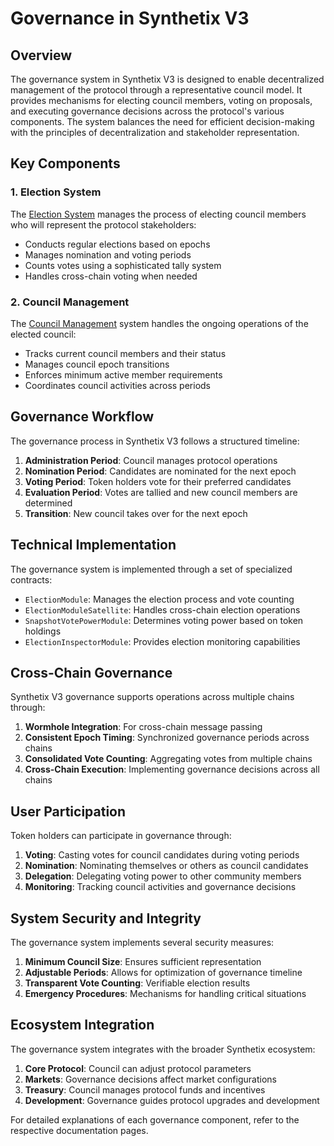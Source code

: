 # Governance in Synthetix V3

## Overview

The governance system in Synthetix V3 is designed to enable decentralized management of the protocol through a representative council model. It provides mechanisms for electing council members, voting on proposals, and executing governance decisions across the protocol's various components. The system balances the need for efficient decision-making with the principles of decentralization and stakeholder representation.

## Key Components

### 1. Election System

The [Election System](./election.md) manages the process of electing council members who will represent the protocol stakeholders:

- Conducts regular elections based on epochs
- Manages nomination and voting periods
- Counts votes using a sophisticated tally system
- Handles cross-chain voting when needed

### 2. Council Management

The [Council Management](./council.md) system handles the ongoing operations of the elected council:

- Tracks current council members and their status
- Manages council epoch transitions
- Enforces minimum active member requirements
- Coordinates council activities across periods

## Governance Workflow

The governance process in Synthetix V3 follows a structured timeline:

1. **Administration Period**: Council manages protocol operations
2. **Nomination Period**: Candidates are nominated for the next epoch
3. **Voting Period**: Token holders vote for their preferred candidates
4. **Evaluation Period**: Votes are tallied and new council members are determined
5. **Transition**: New council takes over for the next epoch

## Technical Implementation

The governance system is implemented through a set of specialized contracts:

- `ElectionModule`: Manages the election process and vote counting
- `ElectionModuleSatellite`: Handles cross-chain election operations
- `SnapshotVotePowerModule`: Determines voting power based on token holdings
- `ElectionInspectorModule`: Provides election monitoring capabilities

## Cross-Chain Governance

Synthetix V3 governance supports operations across multiple chains through:

1. **Wormhole Integration**: For cross-chain message passing
2. **Consistent Epoch Timing**: Synchronized governance periods across chains
3. **Consolidated Vote Counting**: Aggregating votes from multiple chains
4. **Cross-Chain Execution**: Implementing governance decisions across all chains

## User Participation

Token holders can participate in governance through:

1. **Voting**: Casting votes for council candidates during voting periods
2. **Nomination**: Nominating themselves or others as council candidates
3. **Delegation**: Delegating voting power to other community members
4. **Monitoring**: Tracking council activities and governance decisions

## System Security and Integrity

The governance system implements several security measures:

1. **Minimum Council Size**: Ensures sufficient representation
2. **Adjustable Periods**: Allows for optimization of governance timeline
3. **Transparent Vote Counting**: Verifiable election results
4. **Emergency Procedures**: Mechanisms for handling critical situations

## Ecosystem Integration

The governance system integrates with the broader Synthetix ecosystem:

1. **Core Protocol**: Council can adjust protocol parameters
2. **Markets**: Governance decisions affect market configurations
3. **Treasury**: Council manages protocol funds and incentives
4. **Development**: Governance guides protocol upgrades and development

For detailed explanations of each governance component, refer to the respective documentation pages.
